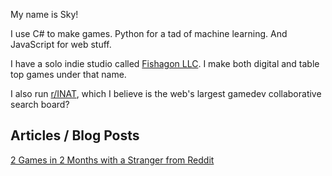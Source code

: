 My name is Sky! 

I use C# to make games. Python for a tad of machine learning. And JavaScript for web stuff. 

I have a solo indie studio called [Fishagon LLC](https://www.fishagon.com). I make both digital and table top games under that name.

I also run [r/INAT](https://www.reddit.com/r/INAT), which I believe is the web's largest gamedev collaborative search board?

## Articles / Blog Posts
[2 Games in 2 Months with a Stranger from Reddit](https://gamasutra.com/blogs/SkyCopeland/20170918/305868/2_Games_in_2_Months_with_a_Stranger_from_Reddit.php)
